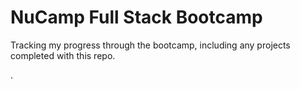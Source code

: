 # NuCamp Full Stack Bootcamp

Tracking my progress through the bootcamp, including any projects completed with this repo.


.